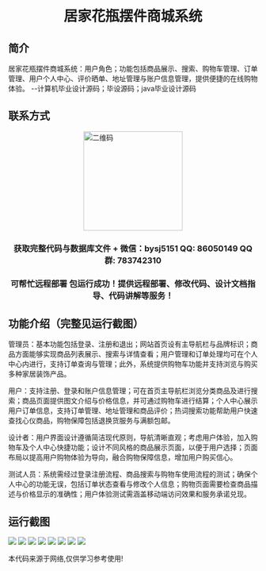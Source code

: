 <p><h1 align="center">居家花瓶摆件商城系统</h1></p>

## 简介
居家花瓶摆件商城系统：用户角色；功能包括商品展示、搜索、购物车管理、订单管理、用户个人中心、评价晒单、地址管理与账户信息管理，提供便捷的在线购物体验。    --计算机毕业设计源码；毕设源码；java毕业设计源码


## 联系方式
<img src="https://bs-1329754181.cos.ap-shanghai.myqcloud.com/wx.jpg" alt="二维码" style="display: block; margin: 0 auto;" width="200px">
<p><h3 align="center">获取完整代码与数据库文件 + 微信：bysj5151 QQ: 86050149 QQ群: 783742310</h3></p>
<p><h3 align="center">可帮忙远程部署 包运行成功！提供远程部署、修改代码、设计文档指导、代码讲解等服务！</h3></p>

## 功能介绍（完整见运行截图）
管理员：基本功能包括登录、注册和退出；网站首页设有主导航栏与品牌标识；商品方面能够实现商品列表展示、搜索与详情查看；用户管理和订单处理均可在个人中心内进行，支持订单查询与管理；此外，系统提供购物车功能并支持浏览与购买多种家居装饰产品。

用户：支持注册、登录和账户信息管理；可在首页主导航栏浏览分类商品及进行搜索；商品页面提供图文介绍与价格信息，并可通过购物车进行结算；个人中心展示用户订单信息，支持订单管理、地址管理和商品评价；热词搜索功能帮助用户快速查找心仪商品，购物保障包括退换货服务与满额包邮。

设计者：用户界面设计遵循简洁现代原则，导航清晰直观；考虑用户体验，加入购物车及个人中心快捷功能；设计不同风格的商品展示页面，以便于用户选择；页面布局以提高用户购物体验为导向，融合购物保障信息，增加用户购买信心。

测试人员：系统需经过登录注册流程、商品搜索与购物车使用流程的测试；确保个人中心的功能无误，包括订单状态查看与修改个人信息；购物页面需要检查商品描述与价格显示的准确性；用户体验测试需涵盖移动端访问效果和服务承诺兑现。


## 运行截图
![](imgs/588112-20201222215636265-1962689977.png)
![](imgs/588112-20201222215648276-1353945218.png)
![](imgs/588112-20201222215658903-289344080.png)
![](imgs/588112-20201222215712959-78050518.png)
![](imgs/588112-20201222215725224-1029273947.png)
![](imgs/588112-20201222215736457-1339838803.png)
![](imgs/588112-20201222215744804-1532326765.png)
![](imgs/588112-20201222215752064-1654419145.png)

<p>本代码来源于网络,仅供学习参考使用!</p>
